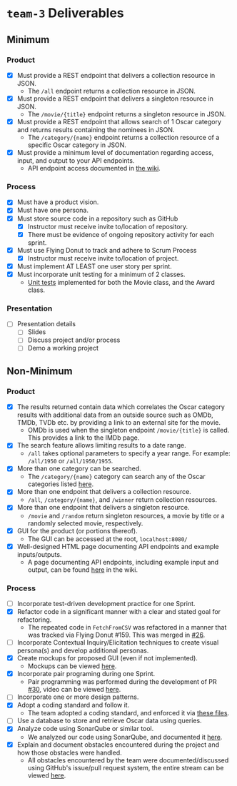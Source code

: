 # `team-3` Deliverables

## Minimum

### Product

- [x] Must provide a REST endpoint that delivers a collection resource in JSON. 
    - The `/all` endpoint returns a collection resource in JSON.
- [x] Must provide a REST endpoint that delivers a singleton resource in JSON.
    - The `/movie/{title}` endpoint returns a singleton resource in JSON.
- [x] Must provide a REST endpoint that allows search of 1 Oscar category and returns results containing the nominees in JSON.
    - The `/category/{name}` endpoint returns a collection resource of a specific Oscar category in JSON.
- [x] Must provide a minimum level of documentation regarding access, input, and output to your API endpoints. 
    - API endpoint access documented in [the wiki](https://github.com/zedchance/oscars/wiki/Endpoints).

### Process

- [x] Must have a product vision.
- [x] Must have one persona.
- [x] Must store source code in a repository such as GitHub
    - [x] Instructor must receive invite to/location of repository.
    - [x] There must be evidence of ongoing repository activity for each sprint.
- [x] Must use Flying Donut to track and adhere to Scrum Process
    - [x] Instructor must receive invite to/location of project.
- [x] Must implement AT LEAST one user story per sprint.
- [x] Must incorporate unit testing for a minimum of 2 classes.
    - [Unit tests](https://github.com/zedchance/oscars/tree/master/src/test/java/api) implemented for both the Movie class, and the Award class.

### Presentation

- [ ] Presentation details 
    - [ ] Slides
    - [ ] Discuss project and/or process
    - [ ] Demo a working project

## Non-Minimum

### Product

- [x] The results returned contain data which correlates the Oscar category results with additional data from an outside source such as OMDb, TMDb, TVDb etc. by providing a link to an external site for the movie.
    - OMDb is used when the singleton endpoint `/movie/{title}` is called. This provides a link to the IMDb page.
- [x] The search feature allows limiting results to a date range.
    - `/all` takes optional parameters to specify a year range. For example: `/all/1950` or `/all/1950/1955`.
- [x] More than one category can be searched.
    - The `/category/{name}` category can search any of the Oscar categories listed [here](https://github.com/zedchance/oscars/wiki/Endpoints#category).
- [x] More than one endpoint that delivers a collection resource.
    - `/all`, `/category/{name}`, and `/winner` return collection resources.
- [x] More than one endpoint that delivers a singleton resource.
    - `/movie` and `/random` return singleton resources, a movie by title or a randomly selected movie, respectively.
- [x] GUI for the product (or portions thereof).
    - The GUI can be accessed at the root, `localhost:8080/`
- [x] Well-designed HTML page documenting API endpoints and example inputs/outputs.
    - A page documenting API endpoints, including example input and output, can be found [here](https://github.com/zedchance/oscars/wiki/Endpoints) in the wiki.

### Process

- [ ] Incorporate test-driven development practice for one Sprint.
- [x] Refactor code in a significant manner with a clear and stated goal for refactoring.
    - The repeated code in `FetchFromCSV` was refactored in a manner that was tracked via Flying Donut #159. This was merged in [#26](https://github.com/zedchance/oscars/pull/26).
- [ ] Incorporate Contextual Inquiry/Elicitation techniques to create visual persona(s) and develop additional personas.
- [x] Create mockups for proposed GUI (even if not implemented).
    - Mockups can be viewed [here](https://github.com/zedchance/oscars/wiki/Mockups).
- [x] Incorporate pair programing during one Sprint.
    - Pair programming was performed during the development of PR [#30](https://github.com/zedchance/oscars/pull/30), video can be viewed [here](https://www.youtube.com/watch?v=8EGnCJyYC2s).
- [ ] Incorporate one or more design patterns.
- [x] Adopt a coding standard and follow it.
    - The team adopted a coding standard, and enforced it via [these files](.idea/codeStyles).
- [ ] Use a database to store and retrieve Oscar data using queries.
- [x] Analyze code using SonarQube or similar tool.
    - We analyzed our code using SonarQube, and documented it [here](https://github.com/zedchance/oscars/wiki/SonarQube-analysis).
- [x] Explain and document obstacles encountered during the project and how those obstacles were handled.
    - All obstacles encountered by the team were documented/discussed using GitHub's issue/pull request system, the entire stream can be viewed [here](https://github.com/zedchance/oscars/issues?q=).
